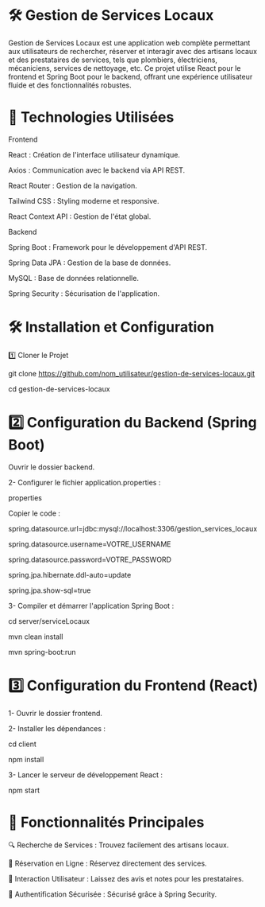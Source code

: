 # 🛠 Gestion de Services Locaux
Gestion de Services Locaux est une application web complète permettant aux utilisateurs de rechercher, réserver et interagir avec des artisans locaux et des prestataires de services, tels que plombiers, électriciens, mécaniciens, services de nettoyage, etc. Ce projet utilise React pour le frontend et Spring Boot pour le backend, offrant une expérience utilisateur fluide et des fonctionnalités robustes.

# 🚀 Technologies Utilisées

Frontend

React : Création de l'interface utilisateur dynamique.

Axios : Communication avec le backend via API REST.

React Router : Gestion de la navigation.

Tailwind CSS : Styling moderne et responsive.

React Context API : Gestion de l'état global.


Backend

Spring Boot : Framework pour le développement d'API REST.

Spring Data JPA : Gestion de la base de données.

MySQL : Base de données relationnelle.

Spring Security : Sécurisation de l'application.


# 🛠 Installation et Configuration

1️⃣ Cloner le Projet

git clone https://github.com/nom_utilisateur/gestion-de-services-locaux.git

cd gestion-de-services-locaux

# 2️⃣ Configuration du Backend (Spring Boot)

Ouvrir le dossier backend.

2- Configurer le fichier application.properties :

properties

Copier le code :

spring.datasource.url=jdbc:mysql://localhost:3306/gestion_services_locaux

spring.datasource.username=VOTRE_USERNAME

spring.datasource.password=VOTRE_PASSWORD

spring.jpa.hibernate.ddl-auto=update

spring.jpa.show-sql=true

3- Compiler et démarrer l'application Spring Boot :

cd server/serviceLocaux

mvn clean install

mvn spring-boot:run


# 3️⃣ Configuration du Frontend (React)

1- Ouvrir le dossier frontend.

2- Installer les dépendances :

cd client

npm install

3- Lancer le serveur de développement React :

npm start

# 🎯 Fonctionnalités Principales

🔍 Recherche de Services : Trouvez facilement des artisans locaux.

📅 Réservation en Ligne : Réservez directement des services.

💬 Interaction Utilisateur : Laissez des avis et notes pour les prestataires.

🔐 Authentification Sécurisée : Sécurisé grâce à Spring Security.
